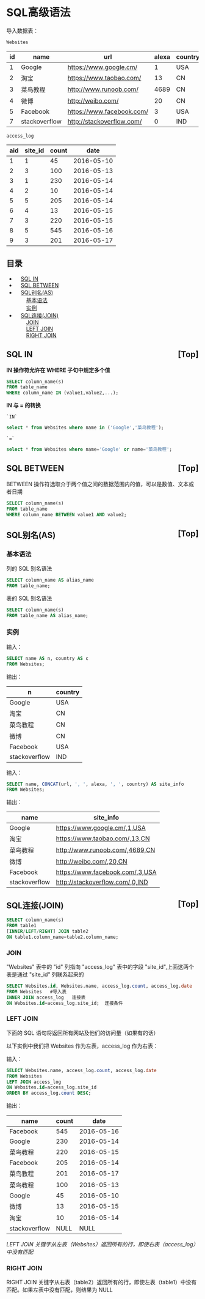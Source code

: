 # <a name="0">SQL高级语法</a>

导入数据表：

`Websites`

| id | name         | url                       | alexa | country |
|---|---|---|---|---|
| 1  | Google       | https://www.google.cm/    | 1     | USA     |
| 2  | 淘宝          | https://www.taobao.com/   | 13    | CN      |
| 3  | 菜鸟教程      | http://www.runoob.com/    | 4689  | CN      |
| 4  | 微博          | http://weibo.com/         | 20    | CN      |
| 5  | Facebook     | https://www.facebook.com/ | 3     | USA     |
| 7  | stackoverflow | http://stackoverflow.com/ |   0 | IND     |

`access_log`

| aid | site_id | count | date       |
|---|---|---|---|
|   1 |       1 |    45 | 2016-05-10 |
|   2 |       3 |   100 | 2016-05-13 |
|   3 |       1 |   230 | 2016-05-14 |
|   4 |       2 |    10 | 2016-05-14 |
|   5 |       5 |   205 | 2016-05-14 |
|   6 |       4 |    13 | 2016-05-15 |
|   7 |       3 |   220 | 2016-05-15 |
|   8 |       5 |   545 | 2016-05-16 |
|   9 |       3 |   201 | 2016-05-17 |

## <a name="目录">**目录**</a>
* &emsp;<a href="#1">SQL IN</a>  
* &emsp;<a href="#2">SQL BETWEEN</a>  
* &emsp;<a href="#3">SQL别名(AS)</a>  
&emsp;&emsp;<a href="#4">基本语法</a>  
&emsp;&emsp;<a href="#5">实例</a>  
* &emsp;<a href="#6">SQL连接(JOIN)</a>  
&emsp;&emsp;<a href="#7">JOIN</a>  
&emsp;&emsp;<a href="#8">LEFT JOIN</a>  
&emsp;&emsp;<a href="#9">RIGHT JOIN</a>  

## <a name="1">SQL IN</a><a style="float:right;text-decoration:none;" href="#目录">[Top]</a>

**IN 操作符允许在 WHERE 子句中规定多个值**
```sql
SELECT column_name(s)
FROM table_name
WHERE column_name IN (value1,value2,...);
```

**IN 与 = 的转换**

	`IN`
```sql
select * from Websites where name in ('Google','菜鸟教程');
```

	`=`
```sql
select * from Websites where name='Google' or name='菜鸟教程';
```

## <a name="2">SQL BETWEEN</a><a style="float:right;text-decoration:none;" href="#目录">[Top]</a>

BETWEEN 操作符选取介于两个值之间的数据范围内的值，可以是数值、文本或者日期
```sql
SELECT column_name(s)
FROM table_name
WHERE column_name BETWEEN value1 AND value2;
```
## <a name="3">SQL别名(AS)</a><a style="float:right;text-decoration:none;" href="#目录">[Top]</a>

### <a name="4">基本语法</a>

列的 SQL 别名语法

```sql
SELECT column_name AS alias_name
FROM table_name;
```

表的 SQL 别名语法

```sql
SELECT column_name(s)
FROM table_name AS alias_name;
```

### <a name="5">实例</a>

输入：

```sql
SELECT name AS n, country AS c
FROM Websites;
```

输出：

| n | country |
|---|---|
| Google|USA|
| 淘宝|CN|
| 菜鸟教程|CN|
| 微博|CN|
| Facebook|USA|
| stackoverflow|IND|

输入：

```sql
SELECT name, CONCAT(url, ', ', alexa, ', ', country) AS site_info
FROM Websites;
```

输出：

| name         | site_info |
|---|---|
| Google       | https://www.google.cm/,1,USA     |
| 淘宝          | https://www.taobao.com/,13,CN      |
| 菜鸟教程      | http://www.runoob.com/,4689,CN      |
| 微博          | http://weibo.com/,20,CN      |
| Facebook     | https://www.facebook.com/,3,USA     |
| stackoverflow | http://stackoverflow.com/,0,IND     |

## <a name="6">SQL连接(JOIN)</a><a style="float:right;text-decoration:none;" href="#目录">[Top]</a>

```sql
SELECT column_name(s)
FROM table1
[INNER/LEFT/RIGHT] JOIN table2
ON table1.column_name=table2.column_name;
```

### <a name="7">JOIN</a>

"Websites" 表中的 "id" 列指向 "access_log" 表中的字段 "site_id",上面这两个表是通过 "site_id" 列联系起来的

```sql
SELECT Websites.id, Websites.name, access_log.count, access_log.date	#输入字段
FROM Websites	#导入表
INNER JOIN access_log	连接表
ON Websites.id=access_log.site_id;	连接条件
```
### <a name="8">LEFT JOIN</a>

下面的 SQL 语句将返回所有网站及他们的访问量（如果有的话）

以下实例中我们把 Websites 作为左表，access_log 作为右表：

输入：

```sql
SELECT Websites.name, access_log.count, access_log.date
FROM Websites
LEFT JOIN access_log
ON Websites.id=access_log.site_id
ORDER BY access_log.count DESC;
```

输出：

|name|count|date|
|---|---|---|
|Facebook|545|2016-05-16|
|Google|230|2016-05-14|
|菜鸟教程|220|2016-05-15|
|Facebook|205|2016-05-14|
|菜鸟教程|201|2016-05-17|
|菜鸟教程|100|2016-05-13|
|Google|45|2016-05-10|
|微博|13|2016-05-15|
|淘宝|10|2016-05-14|
|stackoverflow|NULL|NULL|

*LEFT JOIN 关键字从左表（Websites）返回所有的行，即使右表（access_log）中没有匹配*

### <a name="9">RIGHT JOIN</a>
RIGHT JOIN 关键字从右表（table2）返回所有的行，即使左表（table1）中没有匹配。如果左表中没有匹配，则结果为 NULL
